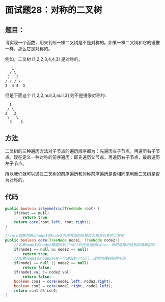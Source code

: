 # 面试题28：对称的二叉树

## 题目：

请实现一个函数，用来判断一棵二叉树是不是对称的。如果一棵二叉树和它的镜像一样，那么它是对称的。

例如，二叉树 [1,2,2,3,4,4,3] 是对称的。

       1
      / \
     2   2
    / \ / \
    3  4 4  3

但是下面这个 [1,2,2,null,3,null,3] 则不是镜像对称的:

      1
     / \
    2   2
     \   \
      3    3

## 方法
二叉树的三种遍历方法对子节点的遍历顺序都为：先遍历左子节点，再遍历右子节点。现在定义一种对称的前序遍历：即先遍历父节点，再遍历右子节点，最后遍历左子节点。

所以我们就可以通过二叉树的前序遍历和对称前序遍历是否相同来判断二叉树是否为对称的。

## 代码
```java
public boolean isSymmetric(TreeNode root) {
    if(root == null)
        return true;
    return core(root.left, root.right);
}

//core函数判断以node1和node2为根节点的树是否为相互对称的二叉树
public boolean core(TreeNode node1, TreeNode node2){
    //如果node1和node2都遍历到了null时还没返回false，说明两棵树结构和值都相同
    if(node1 == null && node2 == null)
        return true;
    //如果node1和node2只有一个递归到了null，说明两棵树结构不同
    if(node1 == null || node2 == null)
        return false;
    if(node1.val != node2.val)
        return false;
    boolean con1 = core(node1.left, node2.right);
    boolean con2 = core(node1.right, node2.left);
    return con1 && con2;
}
```
